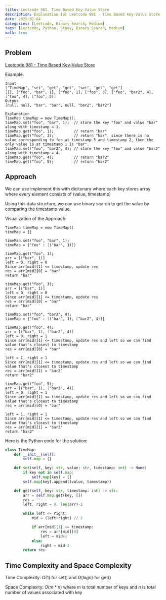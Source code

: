 ```yaml
---
title: Leetcode 981. Time Based Key-Value Store
description: Explanation for Leetcode 981 - Time Based Key-Value Store, and its solution in Python.
date: 2025-02-04
categories: [Leetcode, Binary Search, Medium]
tags: [Leetcode, Python, Study, Binary Search, Medium]
math: true
---
```


## Problem
[Leetcode 981 - Time Based Key-Value Store](https://leetcode.com/problems/time-based-key-value-store/description/)

Example:
```
Input
["TimeMap", "set", "get", "get", "set", "get", "get"]
[[], ["foo", "bar", 1], ["foo", 1], ["foo", 3], ["foo", "bar2", 4], ["foo", 4], ["foo", 5]]
Output
[null, null, "bar", "bar", null, "bar2", "bar2"]

Explanation
TimeMap timeMap = new TimeMap();
timeMap.set("foo", "bar", 1);  // store the key "foo" and value "bar" along with timestamp = 1.
timeMap.get("foo", 1);         // return "bar"
timeMap.get("foo", 3);         // return "bar", since there is no value corresponding to foo at timestamp 3 and timestamp 2, then the only value is at timestamp 1 is "bar".
timeMap.set("foo", "bar2", 4); // store the key "foo" and value "bar2" along with timestamp = 4.
timeMap.get("foo", 4);         // return "bar2"
timeMap.get("foo", 5);         // return "bar2"
```

## Approach

We can use implement this with dicitonary where each key stores array where every element consists of (value, timestamp)

Using this data structure, we can use binary search to get the value by comparing the timestamp value.

Visualization of the Approach:
```
TimeMap timeMap = new TimeMap() 
timeMap = {}

timeMap.set("foo", "bar", 1); 
timeMap = {"foo" : [("bar", 1)]}

timeMap.get("foo", 1);
arr = [("bar", 1)]
left = 0, right = 0
Since arr[mid][1] <= timestamp, update res
res = arr[mid][0] = "bar"
return "bar"

timeMap.get("foo", 3);
arr = [("bar", 1)]
left = 0, right = 0
Since arr[mid][1] <= timestamp, update res
res = arr[mid][0] = "bar"
return "bar"

timeMap.set("foo", "bar2", 4);
timeMap = {"foo" : [("bar", 1), ("bar2", 4)]}

timeMap.get("foo", 4);   
arr = [("bar", 1), ("bar2", 4)]
left = 0, right = 1
Since arr[mid][1] <= timestamp, update res and left so we can find value that's closest to timestamp
res = arr[mid][0] = "bar"

left = 1, right = 1
Since arr[mid][1] <= timestamp, update res and left so we can find value that's closest to timestamp
res = arr[mid][1] = "bar2"
return "bar2"

timeMap.get("foo", 5); 
arr = [("bar", 1), ("bar2", 4)]
left = 0, right = 1
Since arr[mid][1] <= timestamp, update res and left so we can find value that's closest to timestamp
res = arr[mid][0] = "bar"

left = 1, right = 1
Since arr[mid][1] <= timestamp, update res and left so we can find value that's closest to timestamp
res = arr[mid][1] = "bar2"
return "bar2"
```

Here is the Python code for the solution:
```python
class TimeMap:
    def __init__(self):
        self.map = {}

    def set(self, key: str, value: str, timestamp: int) -> None:
        if key not in self.map:
            self.map[key] = []
        self.map[key].append((value, timestamp))

    def get(self, key: str, timestamp: int) -> str:
        arr = self.map.get(key, [])
        res = ''
        left, right = 0, len(arr)-1

        while left <= right:
            mid = (left+right) // 2

            if arr[mid][1] <= timestamp:
                res = arr[mid][0]
                left = mid+1
            else:
                right = mid-1
        return res
```
## Time Complexity and Space Complexity

Time Complexity: $O(1)$ for set() and $O(log n)$ for get()

Space Complexity: $O(m * n)$ where $m$ is total number of keys and $n$ is total number of values associated with key